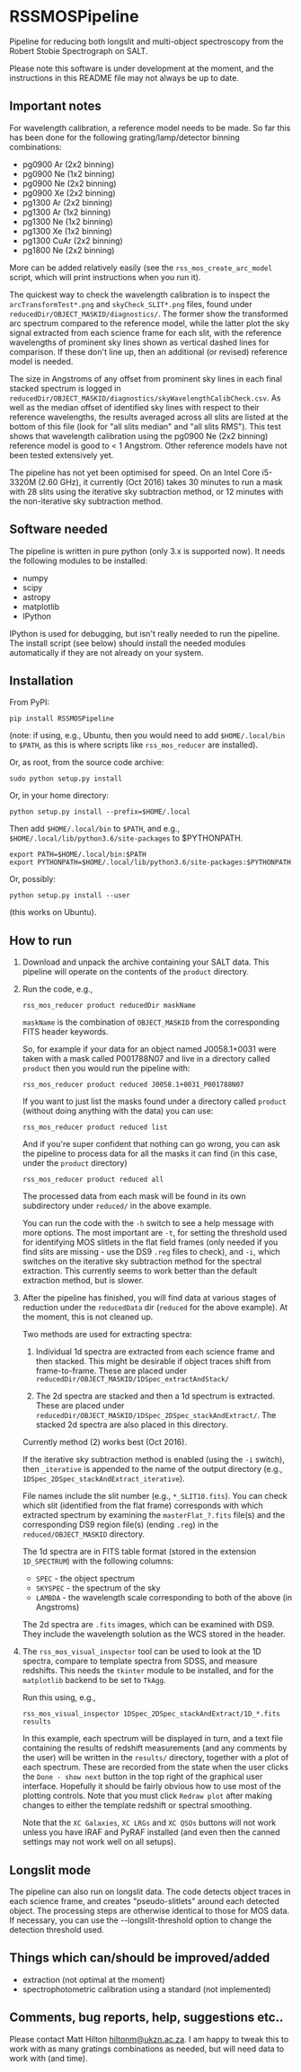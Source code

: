 # RSSMOSPipeline
Pipeline for reducing both longslit and multi-object spectroscopy from the Robert Stobie Spectrograph
on SALT.

Please note this software is under development at the moment, and the instructions in this 
README file may not always be up to date.

## Important notes
For wavelength calibration, a reference model needs to be made. So far this has been done for
the following grating/lamp/detector binning combinations:

* pg0900 Ar (2x2 binning)
* pg0900 Ne (1x2 binning)
* pg0900 Ne (2x2 binning)
* pg0900 Xe (2x2 binning)
* pg1300 Ar (2x2 binning)
* pg1300 Ar (1x2 binning)
* pg1300 Ne (1x2 binning)
* pg1300 Xe (1x2 binning)
* pg1300 CuAr (2x2 binning)
* pg1800 Ne (2x2 binning)

More can be added relatively easily (see the `rss_mos_create_arc_model` script, which will 
print instructions when you run it).

The quickest way to check the wavelength calibration is to inspect the `arcTransformTest*.png` and 
`skyCheck_SLIT*.png` files, found under `reducedDir/OBJECT_MASKID/diagnostics/`. The former 
show the transformed arc spectrum compared to the reference model, while the latter plot the sky 
signal extracted from each science frame for each slit, with the reference wavelengths of prominent
sky lines shown as vertical dashed lines for comparison. If these don't line up, then an additional
(or revised) reference model is needed. 

The size in Angstroms of any offset from prominent sky lines in each final stacked spectrum is logged in 
`reducedDir/OBJECT_MASKID/diagnostics/skyWavelengthCalibCheck.csv`. As well as the median offset
of identified sky lines with respect to their reference wavelengths, the results averaged across all
slits are listed at the bottom of this file (look for "all slits median" and "all slits RMS"). This 
test shows that wavelength calibration using the pg0900 Ne (2x2 binning) reference model is good to 
< 1 Angstrom. Other reference models have not been tested extensively yet.

The pipeline has not yet been optimised for speed. On an Intel Core i5-3320M (2.60 GHz), it currently 
(Oct 2016) takes 30 minutes to run a mask with 28 slits using the iterative sky subtraction method,
or 12 minutes with the non-iterative sky subtraction method.

## Software needed

The pipeline is written in pure python (only 3.x is supported now). It needs the following modules to 
be installed:

* numpy
* scipy
* astropy
* matplotlib
* IPython

IPython is used for debugging, but isn't really needed to run the pipeline. The install script (see 
below) should install the needed modules automatically if they are not already on your system.

## Installation

From PyPI:

```
pip install RSSMOSPipeline
```

(note: if using, e.g., Ubuntu, then you would need to add `$HOME/.local/bin` to `$PATH`, as
this is where scripts like `rss_mos_reducer` are installed).

Or, as root, from the source code archive:
    
```
sudo python setup.py install
```

Or, in your home directory:
    
```
python setup.py install --prefix=$HOME/.local
```

Then add `$HOME/.local/bin` to `$PATH`, and e.g., `$HOME/.local/lib/python3.6/site-packages` to $PYTHONPATH.

```
export PATH=$HOME/.local/bin:$PATH    
export PYTHONPATH=$HOME/.local/lib/python3.6/site-packages:$PYTHONPATH
```

Or, possibly:

```
python setup.py install --user
```

(this works on Ubuntu).

## How to run

1. Download and unpack the archive containing your SALT data. This pipeline will operate on the
   contents of the `product` directory.

2.  Run the code, e.g.,

    ```
    rss_mos_reducer product reducedDir maskName
    ```

    `maskName` is the combination of `OBJECT_MASKID` from the corresponding FITS header keywords.
    
    So, for example if your data for an object named J0058.1+0031 were taken with a mask called 
    P001788N07 and live in a directory called `product` then you would run the pipeline with:

    ```
    rss_mos_reducer product reduced J0058.1+0031_P001788N07
    ```
    
    If you want to just list the masks found under a directory called `product` (without doing anything
    with the data) you can use:
    
    ```
    rss_mos_reducer product reduced list
    ```
    
    And if you're super confident that nothing can go wrong, you can ask the pipeline to process
    data for all the masks it can find (in this case, under the `product` directory)
    
    ```
    rss_mos_reducer product reduced all
    ```
    
    The processed data from each mask will be found in its own subdirectory under `reduced/` in the above
    example.
    
    You can run the code with the `-h` switch to see a help message with more options. The most 
    important are `-t`, for setting the threshold used for identifying MOS slitlets in the flat
    field frames (only needed if you find slits are missing - use the DS9 `.reg` files to check), 
    and `-i`, which switches on the iterative sky subtraction method for the spectral extraction.
    This currently seems to work better than the default extraction method, but is slower.

3.  After the pipeline has finished, you will find data at various stages of reduction under the `reducedData` 
    dir (`reduced` for the above example). At the moment, this is not cleaned up.

    Two methods are used for extracting spectra:
    
    1.  Individual 1d spectra are extracted from each science frame and then stacked. This might be 
        desirable if object traces shift from frame-to-frame. These are placed under 
        `reducedDir/OBJECT_MASKID/1DSpec_extractAndStack/`
        
    2.  The 2d spectra are stacked and then a 1d spectrum is extracted. These are placed under 
        `reducedDir/OBJECT_MASKID/1DSpec_2DSpec_stackAndExtract/`. The stacked 2d spectra are also 
        placed in this directory.
        
    Currently method (2) works best (Oct 2016).
    
    If the iterative sky subtraction method is enabled (using the `-i` switch), then 
    `_iterative` is appended to the name of the output directory 
    (e.g., `1DSpec_2DSpec_stackAndExtract_iterative`).
    
    File names include the slit number (e.g., `*_SLIT10.fits`). You can check which slit (identified 
    from the flat frame) corresponds with which extracted spectrum by examining the 
    `masterFlat_?.fits` file(s) and the corresponding DS9 region file(s) (ending `.reg`) in the `reduced/OBJECT_MASKID` directory.

    The 1d spectra are in FITS table format (stored in the extension `1D_SPECTRUM`) with the following 
    columns:

    * `SPEC` 		- the object spectrum
    * `SKYSPEC` 	- the spectrum of the sky
    * `LAMBDA`	- the wavelength scale corresponding to both of the above (in Angstroms)
    
    The 2d spectra are `.fits` images, which can be examined with DS9. They include the wavelength
    solution as the WCS stored in the header.

4.  The `rss_mos_visual_inspector` tool can be used to look at the 1D spectra, compare to template
    spectra from SDSS, and measure redshifts. This needs the `tkinter` module to be installed, and
    for the `matplotlib` backend to be set to `TkAgg`.

    Run this using, e.g.,

    ```
    rss_mos_visual_inspector 1DSpec_2DSpec_stackAndExtract/1D_*.fits results
    ```

    In this example, each spectrum will be displayed in turn, and a text file containing the results
    of redshift measurements (and any comments by the user) will be written in the `results/`
    directory, together with a plot of each spectrum. These are recorded from the state when the user
    clicks the `Done - show next` button in the top right of the graphical user interface. Hopefully
    it should be fairly obvious how to use most of the plotting controls. Note that you must click
    `Redraw plot` after making changes to either the template redshift or spectral smoothing.
    
    Note that the `XC Galaxies`, `XC LRGs` and `XC QSOs` buttons will not work unless you have IRAF
    and PyRAF installed (and even then the canned settings may not work well on all setups).


## Longslit mode
The pipeline can also run on longslit data. The code detects object traces in each science frame,
and creates "pseudo-slitlets" around each detected object. The processing steps are otherwise identical to those
for MOS data. If necessary, you can use the --longslit-threshold option to change the detection threshold used.

## Things which can/should be improved/added
* extraction (not optimal at the moment)
* spectrophotometric calibration using a standard (not implemented)

## Comments, bug reports, help, suggestions etc..
Please contact Matt Hilton <hiltonm@ukzn.ac.za>. I am happy to tweak this to work with as many
gratings combinations as needed, but will need data to work with (and time).

